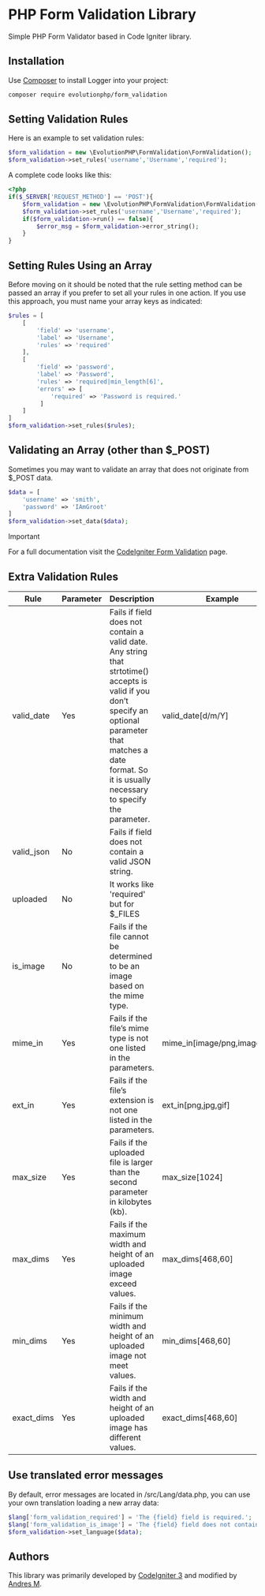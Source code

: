 # PHP Form Validation Library

Simple PHP Form Validator based in Code Igniter library.

## Installation

Use [Composer](http://getcomposer.org) to install Logger into your project:
```bash
composer require evolutionphp/form_validation
```

## Setting Validation Rules

Here is an example to set validation rules:

```php
$form_validation = new \EvolutionPHP\FormValidation\FormValidation();
$form_validation->set_rules('username','Username','required'); 
```

A complete code looks like this:

```php
<?php
if($_SERVER['REQUEST_METHOD'] == 'POST'){
    $form_validation = new \EvolutionPHP\FormValidation\FormValidation();
    $form_validation->set_rules('username','Username','required');
    if($form_validation->run() == false){
        $error_msg = $form_validation->error_string();
    }
}
```

## Setting Rules Using an Array

Before moving on it should be noted that the rule setting method can be passed an array if you prefer to set all your rules in one action. If you use this approach, you must name your array keys as indicated:
```php
$rules = [
    [
        'field' => 'username',
        'label' => 'Username',
        'rules' => 'required'
    ],
    [
        'field' => 'password',
        'label' => 'Password',
        'rules' => 'required|min_length[6]',
        'errors' => [
            'required' => 'Password is required.'        
         ]       
    ]
]
$form_validation->set_rules($rules); 
```
## Validating an Array (other than $_POST)

Sometimes you may want to validate an array that does not originate from $_POST data.
```php
$data = [
    'username' => 'smith',
    'password' => 'IAmGroot'
]
$form_validation->set_data($data); 
```


> [!IMPORTANT]
> For a full documentation visit the [CodeIgniter Form Validation](http://www.codeigniter.com/userguide3/libraries/form_validation.html) page.

## Extra Validation Rules
| Rule       | Parameter | Description                                                                                                                                                                                                            | Example            |
|------------| --------- |------------------------------------------------------------------------------------------------------------------------------------------------------------------------------------------------------------------------|--------------------|
| valid_date | Yes | Fails if field does not contain a valid date. Any string that strtotime() accepts is valid if you don’t specify an optional parameter that matches a date format. So it is usually necessary to specify the parameter. | valid_date[d/m/Y]  |
| valid_json | No | Fails if field does not contain a valid JSON string.                                                                                                                                                                   |                    |
| uploaded   | No | It works like 'required' but for $_FILES                                                                                                                                                                               |                    |
| is_image | No | Fails if the file cannot be determined to be an image based on the mime type. | |
| mime_in | Yes | Fails if the file’s mime type is not one listed in the parameters. | mime_in[image/png,image/jpeg] |
| ext_in | Yes | Fails if the file’s extension is not one listed in the parameters. | ext_in[png,jpg,gif] | 
| max_size   | Yes | Fails if the uploaded file is larger than the second parameter in kilobytes (kb).                                                                                                                                      | max_size[1024]     |
| max_dims   | Yes | Fails if the maximum width and height of an uploaded image exceed values.                                                                                                                                              | max_dims[468,60]   |
| min_dims   | Yes | Fails if the minimum width and height of an uploaded image not meet values.                                                                                                                                            | min_dims[468,60]   |
| exact_dims | Yes | Fails if the width and height of an uploaded image has different values.                                                                                                                                               | exact_dims[468,60] |

## Use translated error messages

By default, error messages are located in /src/Lang/data.php, you can use your own translation loading a new array data:
```php
$lang['form_validation_required'] = 'The {field} field is required.';
$lang['form_validation_is_image'] = 'The {field} field does not contains a valid image.';
$form_validation->set_language($data); 
```


## Authors

This library was primarily developed by [CodeIgniter 3](https://codeigniter.com/) and modified by [Andres M](https://twitter.com/EvolutionPHP).
